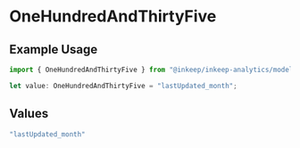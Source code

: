 # OneHundredAndThirtyFive

## Example Usage

```typescript
import { OneHundredAndThirtyFive } from "@inkeep/inkeep-analytics/models/operations";

let value: OneHundredAndThirtyFive = "lastUpdated_month";
```

## Values

```typescript
"lastUpdated_month"
```
